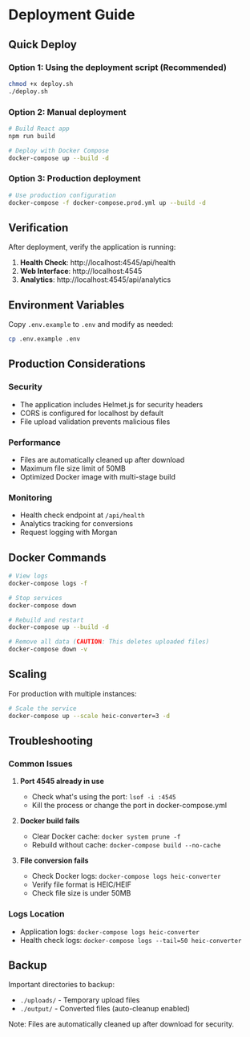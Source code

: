 # Deployment Guide

## Quick Deploy

### Option 1: Using the deployment script (Recommended)
```bash
chmod +x deploy.sh
./deploy.sh
```

### Option 2: Manual deployment
```bash
# Build React app
npm run build

# Deploy with Docker Compose
docker-compose up --build -d
```

### Option 3: Production deployment
```bash
# Use production configuration
docker-compose -f docker-compose.prod.yml up --build -d
```

## Verification

After deployment, verify the application is running:

1. **Health Check**: http://localhost:4545/api/health
2. **Web Interface**: http://localhost:4545
3. **Analytics**: http://localhost:4545/api/analytics

## Environment Variables

Copy `.env.example` to `.env` and modify as needed:
```bash
cp .env.example .env
```

## Production Considerations

### Security
- The application includes Helmet.js for security headers
- CORS is configured for localhost by default
- File upload validation prevents malicious files

### Performance
- Files are automatically cleaned up after download
- Maximum file size limit of 50MB
- Optimized Docker image with multi-stage build

### Monitoring
- Health check endpoint at `/api/health`
- Analytics tracking for conversions
- Request logging with Morgan

## Docker Commands

```bash
# View logs
docker-compose logs -f

# Stop services
docker-compose down

# Rebuild and restart
docker-compose up --build -d

# Remove all data (CAUTION: This deletes uploaded files)
docker-compose down -v
```

## Scaling

For production with multiple instances:

```bash
# Scale the service
docker-compose up --scale heic-converter=3 -d
```

## Troubleshooting

### Common Issues

1. **Port 4545 already in use**
   - Check what's using the port: `lsof -i :4545`
   - Kill the process or change the port in docker-compose.yml

2. **Docker build fails**
   - Clear Docker cache: `docker system prune -f`
   - Rebuild without cache: `docker-compose build --no-cache`

3. **File conversion fails**
   - Check Docker logs: `docker-compose logs heic-converter`
   - Verify file format is HEIC/HEIF
   - Check file size is under 50MB

### Logs Location

- Application logs: `docker-compose logs heic-converter`
- Health check logs: `docker-compose logs --tail=50 heic-converter`

## Backup

Important directories to backup:
- `./uploads/` - Temporary upload files
- `./output/` - Converted files (auto-cleanup enabled)

Note: Files are automatically cleaned up after download for security.